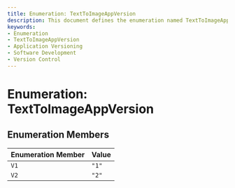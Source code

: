 ```yaml
---
title: Enumeration: TextToImageAppVersion
description: This document defines the enumeration named TextToImageAppVersion, listing its members and corresponding values. The enumeration specifies application versions used in a text-to-image application context.
keywords:
- Enumeration
- TextToImageAppVersion
- Application Versioning
- Software Development
- Version Control
---
```


# Enumeration: TextToImageAppVersion

## Enumeration Members

| Enumeration Member | Value |
| ------ | ------ |
| `V1` | `"1"` |
| `V2` | `"2"` |
